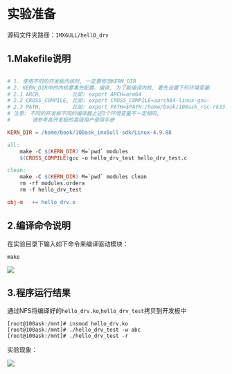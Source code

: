 # 实验准备

源码文件夹路径：`IMX6ULL/hellO_drv`



## 1.Makefile说明

```makefile

# 1. 使用不同的开发板内核时, 一定要修改KERN_DIR
# 2. KERN_DIR中的内核要事先配置、编译, 为了能编译内核, 要先设置下列环境变量:
# 2.1 ARCH,          比如: export ARCH=arm64
# 2.2 CROSS_COMPILE, 比如: export CROSS_COMPILE=aarch64-linux-gnu-
# 2.3 PATH,          比如: export PATH=$PATH:/home/book/100ask_roc-rk3399-pc/ToolChain-6.3.1/gcc-linaro-6.3.1-2017.05-x86_64_aarch64-linux-gnu/bin 
# 注意: 不同的开发板不同的编译器上述3个环境变量不一定相同,
#       请参考各开发板的高级用户使用手册

KERN_DIR = /home/book/100ask_imx6ull-sdk/Linux-4.9.88

all:
	make -C $(KERN_DIR) M=`pwd` modules 
	$(CROSS_COMPILE)gcc -o hello_drv_test hello_drv_test.c 

clean:
	make -C $(KERN_DIR) M=`pwd` modules clean
	rm -rf modules.ordera
	rm -f hello_drv_test

obj-m	+= hello_drv.o
```



## 2.编译命令说明

在实验目录下输入如下命令来编译驱动模块：

```
make
```

![](C:\Users\86188\Desktop\工作内容\70天驱动入门\70天驱动入门图片\微信图片_20220921161118.jpg)



## 3.程序运行结果

通过NFS将编译好的`hello_drv.ko`,`hello_drv_test`拷贝到开发板中

```
[root@100ask:/mnt]# insmod hello_drv.ko
[root@100ask:/mnt]# ./hello_drv_test -w abc
[root@100ask:/mnt]# ./hello_drv_test -r
```

实验现象：

![](E:\Stage3-DeviceDriver\IMX6ULL\图片\微信图片_20220921161913.jpg)